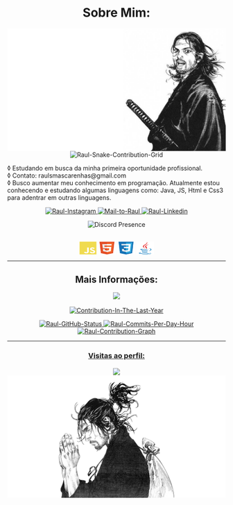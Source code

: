 <div align="center">
  <h1>Sobre Mim:</h1>
</div>
<img align="center" width="1000px" src="musashi fundo.png" />

<div align="center">
  <img alt="Raul-Snake-Contribution-Grid" src="https://github.com/RaulMS03/RaulMS03/blob/output/github-contribution-grid-snake.svg%22/%3E">
</div>
  
<div style="display: inline_block" align="left">
  <p>
    &loz; Estudando em busca da minha primeira oportunidade profissional.<br>
    &loz; Contato: raulsmascarenhas@gmail.com <br>
    &loz; Busco aumentar meu conhecimento em programação.&nbsp;Atualmente estou conhecendo e estudando algumas linguagens como: Java, JS, Html e Css3 para adentrar em outras linguagens.
  </p>
 </div>


<div align="center">
   
  
<a href="https://instagram.com/raul._.ms" target="_blank">
    <img alt="Raul-Instagram" height="35" widht="120" src="https://img.shields.io/badge/-Instagram-%23E4405F?style=for-the-badge&logo=instagram&logoColor=white" target="_blank">
</a>
  
<a href = "mailto:raulsmascarenhas@gmail.com">
    <img alt="Mail-to-Raul" height="35" widht="120" src="https://img.shields.io/badge/-Gmail-%23333?style=for-the-badge&logo=gmail&logoColor=white" target="_blank">
</a>
  
<a href="https://www.linkedin.com/in/raul-mascarenhas-89b034241" target="_blank">
    <img alt="Raul-Linkedin" height="35" widht="120" src="https://img.shields.io/badge/-LinkedIn-%230077B5?style=for-the-badge&logo=linkedin&logoColor=white" target="_blank">
  </a> 
  
![Discord Presence](https://lanyard.cnrad.dev/api/473889758439931924?theme=dark&animated=false&hideDiscrim=true&borderRadius=30px&idleMessage=Rising%20%F0%9F%92%AA%F0%9F%8F%BB)
  
</div>

<div style="display: inline_block" align="center"><br>
  <img align="center" alt="Raul-Js" height="30" width="40" src="https://raw.githubusercontent.com/devicons/devicon/master/icons/javascript/javascript-plain.svg">
  <img align="center" alt="Raul-HTML" height="30" width="40" src="https://raw.githubusercontent.com/devicons/devicon/master/icons/html5/html5-original.svg">
  <img align="center" alt="Raul-CSS" height="30" width="40" src="https://raw.githubusercontent.com/devicons/devicon/master/icons/css3/css3-original.svg">
  <img align="center" alt="Raul-java" height="30" width="40" src="https://raw.githubusercontent.com/devicons/devicon/master/icons/java/java-original.svg">
</div>

<hr>

<div align="center">
  <h2>Mais Informações:</h2>
</div>
 
<div align="center">
  <a href="https://github.com/RaulMS03">
  <img height="180em" src="https://github-readme-stats.vercel.app/api?username=RaulMS03&show_icons=true&theme=dracula&include_all_commits=true&count_private=true"/>
</div>
  
<p align="center"> 
    <img alt="Contribution-In-The-Last-Year" src="https://github-profile-summary-cards.vercel.app/api/cards/profile-details?username=RaulMS03&theme=dracula"/> 
</p>
  
<div align="center">
  <img alt="Raul-GitHub-Status" src="https://github-profile-summary-cards.vercel.app/api/cards/stats?username=RaulMS03&theme=dracula"/>
  <img alt="Raul-Commits-Per-Day-Hour" src="https://github-profile-summary-cards.vercel.app/api/cards/productive-time?username=RaulMS03&theme=dracula"/>
  <img alt="Raul-Contribution-Graph" src="https://activity-graph.herokuapp.com/graph?username=RaulMS03&theme=dracula"/>
</div>
  
<hr>
  
<div align="center"> 
  <h3>Visitas ao perfil:</h3>
  <img align="center" src="https://profile-counter.glitch.me/RaulMS03/count.svg" />
  <img align="center" src="musashi3.png" />
<div>  

  

